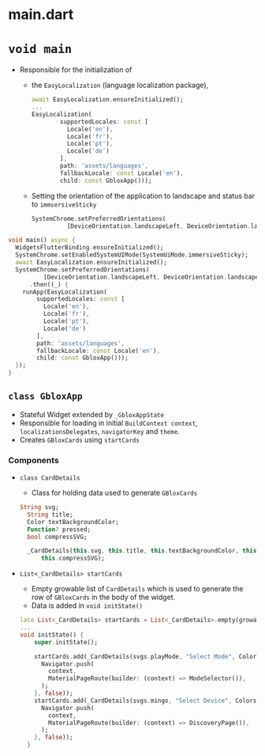 # main.dart

# `void main`

- Responsible for the initialization of
    - the `EasyLocalization` (language localization package),
        
        ```dart
        await EasyLocalization.ensureInitialized();
        ...
        EasyLocalization(
                supportedLocales: const [
                  Locale('en'),
                  Locale('fr'),
                  Locale('pt'),
                  Locale('de')
                ],
                path: 'assets/languages',
                fallbackLocale: const Locale('en'),
                child: const GbloxApp()));
        ```
        
    - Setting the orientation of the application to landscape and status bar to `immsersiveSticky`
        
        ```dart
        SystemChrome.setPreferredOrientations(
                  [DeviceOrientation.landscapeLeft, DeviceOrientation.landscapeRight])
        ```
        

```dart
void main() async {
  WidgetsFlutterBinding.ensureInitialized();
  SystemChrome.setEnabledSystemUIMode(SystemUiMode.immersiveSticky);
  await EasyLocalization.ensureInitialized();
  SystemChrome.setPreferredOrientations(
          [DeviceOrientation.landscapeLeft, DeviceOrientation.landscapeRight])
      .then((_) {
    runApp(EasyLocalization(
        supportedLocales: const [
          Locale('en'),
          Locale('fr'),
          Locale('pt'),
          Locale('de')
        ],
        path: 'assets/languages',
        fallbackLocale: const Locale('en'),
        child: const GbloxApp()));
  });
}
```

## `class GbloxApp`

- Stateful Widget extended by `_GbloxAppState`
- Responsible for loading in initial `BuildContext context`, `localizationsDelegates`, `navigatorKey` and `theme`.
- Creates `GBloxCards` using `startCards`

### Components

- `class CardDetails`
    - Class for holding data used to generate `GBloxCards`
    
    ```dart
    String svg;
      String title;
      Color textBackgroundColor;
      Function? pressed;
      bool compressSVG;
    
      _CardDetails(this.svg, this.title, this.textBackgroundColor, this.pressed,
          this.compressSVG);
    ```
    
- `List<_CardDetails> startCards`
    - Empty growable list of `CardDetails` which is used to generate the row of `GBloxCards` in the body of the widget.
    - Data is added in `void initState()`
    
    ```dart
    late List<_CardDetails> startCards = List<_CardDetails>.empty(growable: true);
    ...
    void initState() {
        super.initState();
    
        startCards.add(_CardDetails(svgs.playMode, "Select Mode", Colors.red, () {
          Navigator.push(
            context,
            MaterialPageRoute(builder: (context) => ModeSelector()),
          );
        }, false));
        startCards.add(_CardDetails(svgs.mingo, "Select Device", Colors.orange, () {
          Navigator.push(
            context,
            MaterialPageRoute(builder: (context) => DiscoveryPage()),
          );
        }, false));
      }
    ```